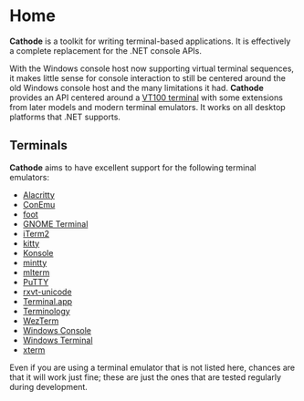 # Home

**Cathode** is a toolkit for writing terminal-based applications. It is
effectively a complete replacement for the .NET console APIs.

With the Windows console host now supporting virtual terminal sequences, it
makes little sense for console interaction to still be centered around the old
Windows console host and the many limitations it had. **Cathode** provides an
API centered around a [VT100 terminal](https://vt100.net) with some extensions
from later models and modern terminal emulators. It works on all desktop
platforms that .NET supports.

## Terminals

**Cathode** aims to have excellent support for the following terminal emulators:

* [Alacritty](https://alacritty.org)
* [ConEmu](https://conemu.github.io)
* [foot](https://codeberg.org/dnkl/foot)
* [GNOME Terminal](https://help.gnome.org/users/gnome-terminal/stable)
* [iTerm2](https://iterm2.com)
* [kitty](https://sw.kovidgoyal.net/kitty)
* [Konsole](https://konsole.kde.org)
* [mintty](https://mintty.github.io)
* [mlterm](http://mlterm.sourceforge.net)
* [PuTTY](https://www.putty.org)
* [rxvt-unicode](http://software.schmorp.de/pkg/rxvt-unicode.html)
* [Terminal.app](https://support.apple.com/guide/terminal/welcome/mac)
* [Terminology](https://terminolo.gy)
* [WezTerm](https://wezfurlong.org/wezterm)
* [Windows Console](https://learn.microsoft.com/en-us/windows/console)
* [Windows Terminal](https://aka.ms/terminal)
* [xterm](https://invisible-island.net/xterm)

Even if you are using a terminal emulator that is not listed here, chances are
that it will work just fine; these are just the ones that are tested regularly
during development.
